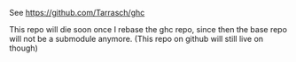 See https://github.com/Tarrasch/ghc

This repo will die soon once I rebase the ghc repo, since then the base repo
will not be a submodule anymore. (This repo on github will still live on though)
